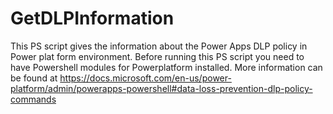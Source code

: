# GetDLPInformation
This PS script gives the information about the Power Apps DLP policy in Power plat form environment. Before running this PS script you need to have Powershell modules for Powerplatform installed. More information can be found at https://docs.microsoft.com/en-us/power-platform/admin/powerapps-powershell#data-loss-prevention-dlp-policy-commands


